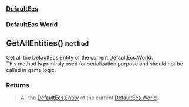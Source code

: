### [DefaultEcs](./DefaultEcs.md 'DefaultEcs')
### [DefaultEcs.World](./DefaultEcs-World.md 'DefaultEcs.World')
## GetAllEntities() `method`
Get all the [DefaultEcs.Entity](./DefaultEcs-Entity.md 'DefaultEcs.Entity') of the current [DefaultEcs.World](./DefaultEcs-World.md 'DefaultEcs.World').<br/>This method is primiraly used for serialization purpose and should not be called in game logic.
### Returns
>All the [DefaultEcs.Entity](./DefaultEcs-Entity.md 'DefaultEcs.Entity') of the current [DefaultEcs.World](./DefaultEcs-World.md 'DefaultEcs.World').
